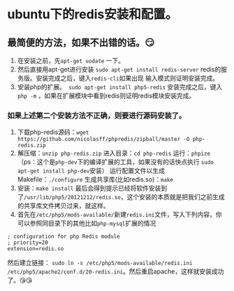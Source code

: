 # ubuntu下的redis安装和配置。

## 最简便的方法，如果不出错的话。:smirk:

  1. 在安装之前，先`apt-get uodate` 一下。
  2. 然后直接用apt-get进行安装 `sudo apt-get install redis-server` redis的服务版。安装完成之后，键入`redis-cli`如果出现 输入模式则证明安装完成。
  3. 安装php的扩展。` sudo apt-get install php5-redis` 安装完成之后，键入` php -m` ，如果在扩展模块中看到redis则证明redis模块安装完成。
### 如果上述第二个安装方法不正确，则要进行源码安装了。
 1. 下载php-redis源码：`wget https://github.com/nicolasff/phpredis/zipball/master -O php-redis.zip`
 2. 解压缩：`unzip php-redis.zip`
 进入目录：`cd php-redis`
 运行：`phpize` （ps：这个是`php-dev`下的编译扩展的工具，如果没有的话快点执行 `sudo apt-get install php-dev`安装）
 运行配置文件以生成Makefile：`./configure`
 生成共享库(比如redis.so)：`make`
 3. 安装：`make install`
 最后会得到提示已经将软件安装到了`/usr/lib/php5/20121212/redis.so`，这个安装的本质就是把我们之前生成的共享库文件拷贝过来，就这样。
 4. 首先在`/etc/php5/mods-available/`新建`redis.ini`文件，写入下列内容，你可以参照同目录下的其他比如`php-mysql`扩展的情况

 ```
 ; configuration for php Redis module
 ; priority=20
 extension=redis.so
 ```
 然后建立链接：
 `sudo ln -s /etc/php5/mods-available/redis.ini /etc/php5/apache2/conf.d/20-redis.ini`。然后重启apache，这样就安装成功了。:kissing_heart::kissing_heart:
